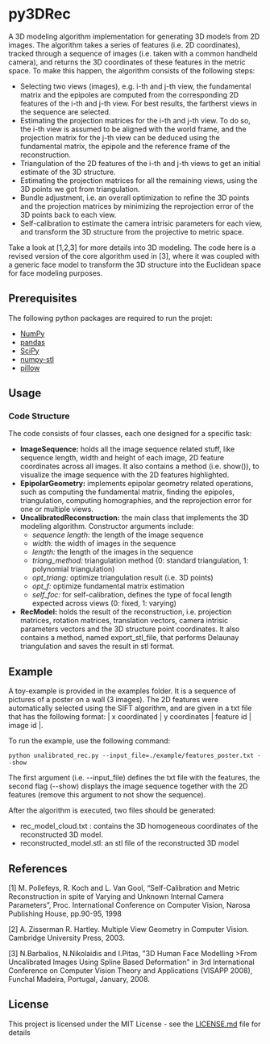 # py3DRec
A 3D modeling algorithm implementation for generating 3D models from 2D images. The algorithm takes a series of features (i.e. 2D coordinates), tracked through a sequence of images (i.e. taken with a common handheld camera), and returns the 3D coordinates of these features in the metric space. To make this happen, the algorithm consists of the following steps: 
* Selecting two views (images), e.g. i-th and j-th view, the fundamental matrix and the epipoles are computed from the corresponding 2D features of the i-th and j-th view. For best results, the fartherst views in the sequence are selected.
* Estimating the projection matrices for the i-th and j-th view. To do so, the i-th view is assumed to be aligned with the world frame, and the projection matrix for the j-th view can be deduced using the fundamental matrix, the epipole and the reference frame of the reconstruction.
* Triangulation of the 2D features of the i-th and j-th views to get an initial estimate of the 3D structure. 
* Estimating the projection matrices for all the remaining views, using the 3D points we got from triangulation.
* Bundle adjustment, i.e. an overall optimization to refine the 3D points and the projection matrices by minimizing the reprojection error of the 3D points back to each view. 
* Self-calibration to estimate the camera intrisic parameters for each view, and transform the 3D structure from the projective to metric space. 

Take a look at [1,2,3] for more details into 3D modeling. The code here is a revised version of the core algorithm used in [3], where it was coupled with a generic face model to transform the 3D structure into the Euclidean space for face modeling purposes.


## Prerequisites 
The following python packages are required to run the projet: 
* [NumPy](http://www.numpy.org)
* [pandas](http://pandas.pydata.org) 
* [SciPy](https://www.scipy.org) 
* [numpy-stl](https://pypi.python.org/pypi/numpy-stl)
* [pillow](https://pillow.readthedocs.io/en/4.3.x/)


## Usage 
### Code Structure 

The code consists of four classes, each one designed for a specific task: 
* __ImageSequence:__ holds all the image sequence related stuff, like sequence length, width and height of each image, 2D feature coordinates across all images. It also contains a method (i.e. show()), to visualize the image sequence with the 2D features highlighted. 
* __EpipolarGeometry:__ implements epipolar geometry related operations, such as computing the fundamental matrix, finding the epipoles, triangulation, computing homographies, and the reprojection error for one or multiple views.
* __UncalibratedReconstruction:__ the main class that implements the 3D modeling algorithm. Constructor arguments include: 
  * _sequence length:_ the length of the image sequence
  * _width:_ the width of images in the sequence
  * _length:_ the length of the images in the sequence
  * _triang_method:_ triangulation method (0: standard triangulation, 1: polynomial triangulation)
  * _opt_triang:_ optimize triangulation result (i.e. 3D points)
  * _opt_f:_ optimize fundamental matrix estimation
  * _self_foc:_ for self-calibration, defines the type of focal length expected across views (0: fixed, 1: varying)
* __RecModel:__ holds the result of the reconstruction, i.e. projection matrices, rotation matrices, translation vectors, camera intrisic parameters vectors and the 3D structure point coordinates. It also contains a method, named export_stl_file, that performs Delaunay triangulation and saves the result in stl format. 

## Example
A toy-example is provided in the examples folder. It is a sequence of pictures of a poster on a wall (3 images). The 2D features were automatically selected using the SIFT algorithm, and are given in a txt file that has the following format: 
| x coordinated | y coordinates | feature id  | image id |.

To run the example, use the following command: 
```
python unalibrated_rec.py --input_file=./example/features_poster.txt --show
```
The first argument (i.e. --input_file) defines the txt file with the features, the second flag (--show) displays the image sequence together with the 2D features (remove this argument to not show the sequence). 

After the algorithm is executed, two files should be generated: 
* rec_model_cloud.txt : contains the 3D homogeneous coordinates of the reconstructed 3D model.
* reconstructed_model.stl: an stl file of the reconstructed 3D model


## References
[1]   M. Pollefeys, R. Koch and L. Van Gool, “Self-Calibration and Metric Reconstruction in spite of Varying and Unknown Internal Camera Parameters”, Proc. International Conference on Computer Vision, Narosa Publishing House, pp.90-95, 1998

[2]   A. Zisserman R. Hartley. Multiple View Geometry in Computer Vision. Cambridge University Press, 2003.

[3]   N.Barbalios, N.Nikolaidis and I.Pitas, "3D Human Face Modelling >From Uncalibrated Images Using Spline Based Deformation" in 3rd International Conference on Computer Vision Theory and Applications (VISAPP 2008), Funchal Madeira, Portugal, January, 2008.


## License

This project is licensed under the MIT License - see the [LICENSE.md](LICENSE.md) file for details

